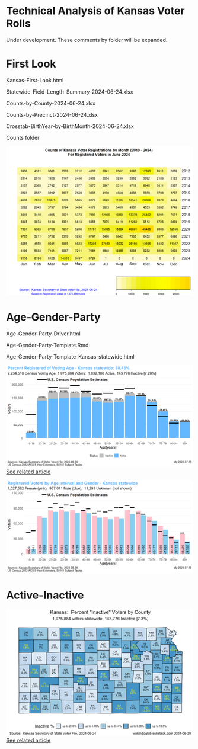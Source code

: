 # Technical Analysis of Kansas Voter Rolls

Under development.  These comments by folder will be expanded.

# First Look

Kansas-First-Look.html

Statewide-Field-Length-Summary-2024-06-24.xlsx

Counts-by-County-2024-06-24.xlsx

Counts-by-Precinct-2024-06-24.xlsx

Crosstab-BirthYear-by-BirthMonth-2024-06-24.xlsx

Counts folder

![alt text](1-Registrations-By-Year-and-Month-1.png "Voter Registrations by Year and Month")

# Age-Gender-Party

Age-Gender-Party-Driver.html

Age-Gender-Party-Template.Rmd

Age-Gender-Party-Template-Kansas-statewide.html

![alt text](2a-Plot-PercentRegisteredAgeInterval-1.png "Percent Registered of Voting Age - Kansas statewide")
[See related article](https://watchdoglab.substack.com/p/demographics-of-kansas-voters-part)

![alt text](2b-Plot-Voters-by-Age-Gender-Census-1.png "Registered Votes by Age Interval and Gender - Kansas statewide")

# Active-Inactive

![alt text](4-Kansas-Active-Inactive-2024-06-24.PNG "Kansas: Percent 'Inactive' Voters by County")
[See related article](https://watchdoglab.substack.com/p/kansas-still-has-over-140000-inactive)


